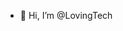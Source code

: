 - 👋 Hi, I’m @LovingTech


<!---
LovingTech/LovingTech is a ✨ special ✨ repository because its `README.md` (this file) appears on your GitHub profile.
You can click the Preview link to take a look at your changes.
--->
